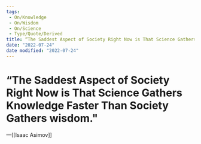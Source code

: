 ```yaml
---
tags:
 - On/Knowledge
 - On/Wisdom
 - On/Science
 - Type/Quote/Derived 
title: “The Saddest Aspect of Society Right Now is That Science Gathers Knowledge Faster Than Society Gathers wisdom."
date: "2022-07-24"
date modified: "2022-07-24"
---
```


# “The Saddest Aspect of Society Right Now is That Science Gathers Knowledge Faster Than Society Gathers wisdom."
—[[Isaac Asimov]]
